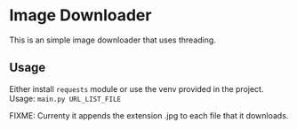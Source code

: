 # Image Downloader

This is an simple image downloader that uses threading.

## Usage

Either install `requests` module or use the venv provided in the project.  
Usage: `main.py URL_LIST_FILE`    

FIXME: Currenty it appends the extension .jpg to each file that it downloads.